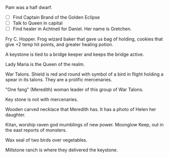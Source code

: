 Pam was a half dwarf.
- [ ] Find Captain Brand of the Golden Eclipse
- [ ] Talk to Queen in capital
- [ ] Find healer in Achtneil for Daniel. Her name is Gretchen.

Fry C. Hopper. Frog wizard baker that gave us bag of holding, cookies that give +2 temp hit points, and greater healing potion.

A keystone is tied to a bridge keeper and keeps the bridge active.

Lady Maria is the Queen of the realm.

War Talons. Shield is red and round with symbol of a bird in flight holding a spear in its talons. They are a prolific mercenaries.

"One fang" (Meredith) woman leader of this group of War Talons.

Key stone is not with mercenaries.

Wooden carved necklace that Meredith has. It has a photo of Helen her daughter.

Kitan, worship raven god mumblings of new power.
Moonglow Keep, out in the east reports of monsters.

Wax seal of two birds over vegetables.

Millstone ranch is where they delivered the keystone.
